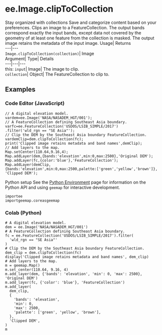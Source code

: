  
#  ee.Image.clipToCollection 
Stay organized with collections  Save and categorize content based on your preferences. 
Clips an image to a FeatureCollection. The output bands correspond exactly the input bands, except data not covered by the geometry of at least one feature from the collection is masked. The output image retains the metadata of the input image. Usage| Returns  
---|---  
`Image.clipToCollection(collection)`| Image  
Argument| Type| Details  
---|---|---  
this: `input`| Image| The image to clip.  
`collection`| Object| The FeatureCollection to clip to.  
## Examples
### Code Editor (JavaScript)
```
// A digital elevation model.
vardem=ee.Image('NASA/NASADEM_HGT/001');
// A FeatureCollection defining Southeast Asia boundary.
varfc=ee.FeatureCollection('USDOS/LSIB_SIMPLE/2017')
.filter('wld_rgn == "SE Asia"');
// Clip the DEM by the Southeast Asia boundary FeatureCollection.
vardemClip=dem.clipToCollection(fc);
print('Clipped image retains metadata and band names',demClip);
// Add layers to the map.
Map.setCenter(110.64,9.16,4);
Map.addLayer(dem,{bands:'elevation',min:0,max:2500},'Original DEM');
Map.addLayer(fc,{color:'blue'},'FeatureCollection');
Map.addLayer(demClip,
{bands:'elevation',min:0,max:2500,palette:['green','yellow','brown']},
'Clipped DEM');
```

Python setup
See the [ Python Environment](https://developers.google.com/earth-engine/guides/python_install) page for information on the Python API and using `geemap` for interactive development.
```
importee
importgeemap.coreasgeemap
```

### Colab (Python)
```
# A digital elevation model.
dem = ee.Image('NASA/NASADEM_HGT/001')
# A FeatureCollection defining Southeast Asia boundary.
fc = ee.FeatureCollection('USDOS/LSIB_SIMPLE/2017').filter(
  'wld_rgn == "SE Asia"'
)
# Clip the DEM by the Southeast Asia boundary FeatureCollection.
dem_clip = dem.clipToCollection(fc)
display('Clipped image retains metadata and band names', dem_clip)
# Add layers to the map.
m = geemap.Map()
m.set_center(110.64, 9.16, 4)
m.add_layer(dem, {'bands': 'elevation', 'min': 0, 'max': 2500}, 'Original DEM')
m.add_layer(fc, {'color': 'blue'}, 'FeatureCollection')
m.add_layer(
  dem_clip,
  {
    'bands': 'elevation',
    'min': 0,
    'max': 2500,
    'palette': ['green', 'yellow', 'brown'],
  },
  'Clipped DEM',
)
m
```

